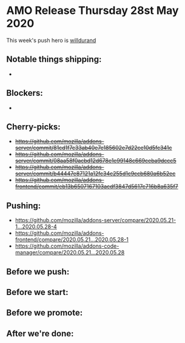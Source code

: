 # AMO Release Thursday 28st May 2020

This week's push hero is [willdurand](https://github.com/willdurand)

## Notable things shipping:

-

## Blockers:

-

## Cherry-picks:

- ~~https://github.com/mozilla/addons-server/commit/81cd1f7c33ab40e7e185602e7d22ce10d5fc341c~~
- ~~https://github.com/mozilla/addons-server/commit/08aa58f0acbd12d678e1e99148c669ceba9dccc5~~
- ~~https://github.com/mozilla/addons-server/commit/b44447e87121a12fc34c255d1c9ccb680a6b52ec~~
- ~~https://github.com/mozilla/addons-frontend/commit/eb13b6507167103acdf3847d5617c716b8a635f7~~

## Pushing:

- https://github.com/mozilla/addons-server/compare/2020.05.21-1...2020.05.28-4
- https://github.com/mozilla/addons-frontend/compare/2020.05.21...2020.05.28-1
- https://github.com/mozilla/addons-code-manager/compare/2020.05.21...2020.05.28

## Before we push:

## Before we start:

## Before we promote:

## After we're done:
